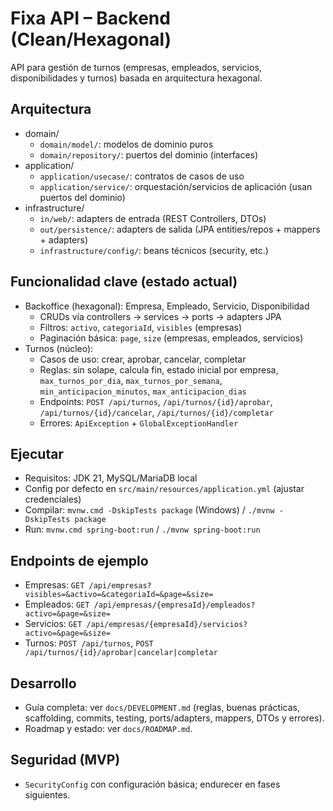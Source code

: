 # Fixa API – Backend (Clean/Hexagonal)

API para gestión de turnos (empresas, empleados, servicios, disponibilidades y turnos) basada en arquitectura hexagonal.

## Arquitectura

- domain/
  - `domain/model/`: modelos de dominio puros
  - `domain/repository/`: puertos del dominio (interfaces)
- application/
  - `application/usecase/`: contratos de casos de uso
  - `application/service/`: orquestación/servicios de aplicación (usan puertos del dominio)
- infrastructure/
  - `in/web/`: adapters de entrada (REST Controllers, DTOs)
  - `out/persistence/`: adapters de salida (JPA entities/repos + mappers + adapters)
  - `infrastructure/config/`: beans técnicos (security, etc.)

## Funcionalidad clave (estado actual)

- Backoffice (hexagonal): Empresa, Empleado, Servicio, Disponibilidad
  - CRUDs vía controllers → services → ports → adapters JPA
  - Filtros: `activo`, `categoriaId`, `visibles` (empresas)
  - Paginación básica: `page`, `size` (empresas, empleados, servicios)
- Turnos (núcleo):
  - Casos de uso: crear, aprobar, cancelar, completar
  - Reglas: sin solape, calcula fin, estado inicial por empresa, `max_turnos_por_dia`, `max_turnos_por_semana`, `min_anticipacion_minutos`, `max_anticipacion_dias`
  - Endpoints: `POST /api/turnos`, `/api/turnos/{id}/aprobar`, `/api/turnos/{id}/cancelar`, `/api/turnos/{id}/completar`
  - Errores: `ApiException` + `GlobalExceptionHandler`

## Ejecutar

- Requisitos: JDK 21, MySQL/MariaDB local
- Config por defecto en `src/main/resources/application.yml` (ajustar credenciales)
- Compilar: `mvnw.cmd -DskipTests package` (Windows) / `./mvnw -DskipTests package`
- Run: `mvnw.cmd spring-boot:run` / `./mvnw spring-boot:run`

## Endpoints de ejemplo

- Empresas: `GET /api/empresas?visibles=&activo=&categoriaId=&page=&size=`
- Empleados: `GET /api/empresas/{empresaId}/empleados?activo=&page=&size=`
- Servicios: `GET /api/empresas/{empresaId}/servicios?activo=&page=&size=`
- Turnos: `POST /api/turnos`, `POST /api/turnos/{id}/aprobar|cancelar|completar`

## Desarrollo

- Guía completa: ver `docs/DEVELOPMENT.md` (reglas, buenas prácticas, scaffolding, commits, testing, ports/adapters, mappers, DTOs y errores).
- Roadmap y estado: ver `docs/ROADMAP.md`.

## Seguridad (MVP)

- `SecurityConfig` con configuración básica; endurecer en fases siguientes.

